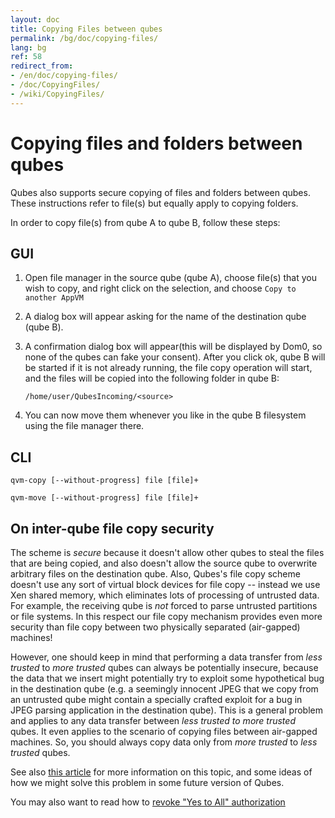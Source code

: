 ```yaml
---
layout: doc
title: Copying Files between qubes
permalink: /bg/doc/copying-files/
lang: bg
ref: 58
redirect_from:
- /en/doc/copying-files/
- /doc/CopyingFiles/
- /wiki/CopyingFiles/
---
```


Copying files and folders between qubes
=============================

Qubes also supports secure copying of files and folders between qubes.
These instructions refer to file(s) but equally apply to copying folders.

In order to copy file(s) from qube A to qube B, follow these steps:

GUI
---

1. Open file manager in the source qube (qube A), choose file(s) that you wish to copy, and right click on the selection, and choose `Copy to another AppVM`

2. A dialog box will appear asking for the name of the destination qube (qube B). 

3. A confirmation dialog box will appear(this will be displayed by Dom0, so none of the qubes can fake your consent). After you click ok, qube B will be started if it is not already running, the file copy operation will start, and the files will be copied into the following folder in qube B:

   `/home/user/QubesIncoming/<source>`

4. You can now move them whenever you like in the qube B filesystem using the file manager there.


CLI
---

```
qvm-copy [--without-progress] file [file]+
```

```
qvm-move [--without-progress] file [file]+
```


On inter-qube file copy security
----------------------------------

The scheme is *secure* because it doesn't allow other qubes to steal the files that are being copied, and also doesn't allow the source qube to overwrite arbitrary files on the destination qube. Also, Qubes's file copy scheme doesn't use any sort of virtual block devices for file copy -- instead we use Xen shared memory, which eliminates lots of processing of untrusted data. For example, the receiving qube is *not* forced to parse untrusted partitions or file systems. In this respect our file copy mechanism provides even more security than file copy between two physically separated (air-gapped) machines!

However, one should keep in mind that performing a data transfer from *less trusted* to *more trusted* qubes can always be potentially insecure, because the data that we insert might potentially try to exploit some hypothetical bug in the destination qube (e.g. a seemingly innocent JPEG that we copy from an untrusted qube might contain a specially crafted exploit for a bug in JPEG parsing application in the destination qube). This is a general problem and applies to any data transfer between *less trusted to more trusted* qubes. It even applies to the scenario of copying files between air-gapped machines. So, you should always copy data only from *more trusted* to *less trusted* qubes.

See also [this article](https://blog.invisiblethings.org/2011/03/13/partitioning-my-digital-life-into.html) for more information on this topic, and some ideas of how we might solve this problem in some future version of Qubes.

You may also want to read how to [revoke "Yes to All" authorization](/bg/doc/qrexec3/#revoking-yes-to-all-authorization)

